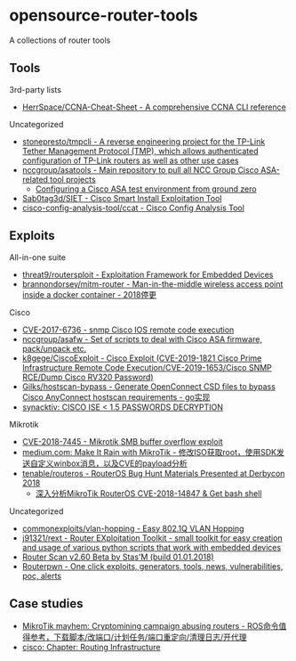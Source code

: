 # opensource-router-tools

A collections of router tools

## Tools

3rd-party lists

* [HerrSpace/CCNA-Cheat-Sheet - A comprehensive CCNA CLI reference](https://github.com/HerrSpace/CCNA-Cheat-Sheet)

Uncategorized

* [stonepresto/tmpcli - A reverse engineering project for the TP-Link Tether Management Protocol (TMP), which allows authenticated configuration of TP-Link routers as well as other use cases](https://github.com/stonepresto/tmpcli)
* [nccgroup/asatools - Main repository to pull all NCC Group Cisco ASA-related tool projects](https://github.com/nccgroup/asatools)
  * [Configuring a Cisco ASA test environment from ground zero](https://github.com/nccgroup/asatools/blob/master/tutorial.md)
* [Sab0tag3d/SIET - Cisco Smart Install Exploitation Tool](https://github.com/Sab0tag3d/SIET)
* [cisco-config-analysis-tool/ccat - Cisco Config Analysis Tool](https://github.com/cisco-config-analysis-tool/ccat)

## Exploits

All-in-one suite

* [threat9/routersploit - Exploitation Framework for Embedded Devices](https://github.com/threat9/routersploit)
* [brannondorsey/mitm-router - Man-in-the-middle wireless access point inside a docker container - 2018停更](https://github.com/brannondorsey/mitm-router)

Cisco

* [CVE-2017-6736 - snmp Cisco IOS remote code execution](https://github.com/artkond/cisco-snmp-rce)
* [nccgroup/asafw - Set of scripts to deal with Cisco ASA firmware, pack/unpack etc.](https://github.com/nccgroup/asafw)
* [k8gege/CiscoExploit - Cisco Exploit (CVE-2019-1821 Cisco Prime Infrastructure Remote Code Execution/CVE-2019-1653/Cisco SNMP RCE/Dump Cisco RV320 Password)](https://github.com/k8gege/CiscoExploit)
* [Gilks/hostscan-bypass - Generate OpenConnect CSD files to bypass Cisco AnyConnect hostscan requirements - go实现](https://github.com/Gilks/hostscan-bypass)
* [synacktiv: CISCO ISE < 1.5 PASSWORDS DECRYPTION](https://www.synacktiv.com/publications/cisco-ise-15-passwords-decryption.html)

Mikrotik

* [CVE-2018-7445 - Mikrotik SMB buffer overflow exploit](https://github.com/BigNerd95/Chimay-Blue)
* [medium.com: Make It Rain with MikroTik - 修改ISO获取root，使用SDK发送自定义winbox消息，以及CVE的payload分析](https://medium.com/tenable-techblog/make-it-rain-with-mikrotik-c90705459bc6)
* [tenable/routeros - RouterOS Bug Hunt Materials Presented at Derbycon 2018](https://github.com/tenable/routeros)
  * [深入分析MikroTik RouterOS CVE-2018-14847 & Get bash shell](https://www.freebuf.com/vuls/187272.html)

Uncategorized

* [commonexploits/vlan-hopping - Easy 802.1Q VLAN Hopping](https://github.com/commonexploits/vlan-hopping)
* [j91321/rext - Router EXploitation Toolkit - small toolkit for easy creation and usage of various python scripts that work with embedded devices](https://github.com/j91321/rext)
* [Router Scan v2.60 Beta by Stas'M (build 01.01.2018)](http://stascorp.com/load/1-1-0-56)
* [Routerpwn - One click exploits, generators, tools, news, vulnerabilities, poc, alerts](http://routerpwn.com/)

## Case studies

* [MikroTik mayhem: Cryptomining campaign abusing routers - ROS命令值得参考，下载脚本/改端口/计划任务/端口重定向/清理日志/开代理](https://blog.avast.com/mikrotik-routers-targeted-by-cryptomining-campaign-avast)
* [cisco: Chapter: Routing Infrastructure](https://www.cisco.com/c/en/us/td/docs/solutions/Enterprise/Security/Baseline_Security/securebasebook/sec_chap3.html)

